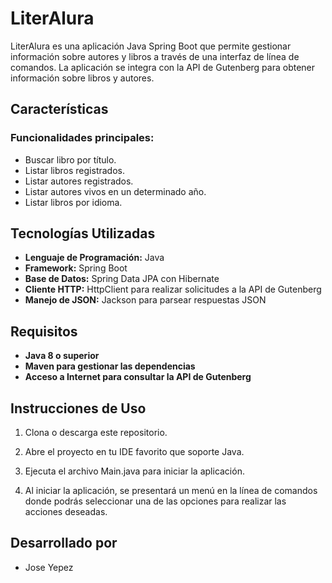 
# LiterAlura

LiterAlura es una aplicación Java Spring Boot que permite gestionar información sobre autores y libros a través de una interfaz de línea de comandos. 
La aplicación se integra con la API de Gutenberg para obtener información sobre libros y autores.

## Características
### Funcionalidades principales:
- Buscar libro por título.
- Listar libros registrados.
- Listar autores registrados.
- Listar autores vivos en un determinado año.
- Listar libros por idioma.


## Tecnologías Utilizadas 

- **Lenguaje de Programación:** Java
- **Framework:** Spring Boot
- **Base de Datos:** Spring Data JPA con Hibernate
- **Cliente HTTP:** HttpClient para realizar solicitudes a la API de Gutenberg
- **Manejo de JSON:** Jackson para parsear respuestas JSON


## Requisitos 
- **Java 8 o superior**
- **Maven para gestionar las dependencias**
- **Acceso a Internet para consultar la API de Gutenberg**

## Instrucciones de Uso 

1. Clona o descarga este repositorio.

3. Abre el proyecto en tu IDE favorito que soporte Java.

4. Ejecuta el archivo Main.java para iniciar la aplicación.

5. Al iniciar la aplicación, se presentará un menú en la línea de comandos donde podrás seleccionar una de las opciones para realizar las acciones deseadas.

## Desarrollado por
- Jose Yepez

